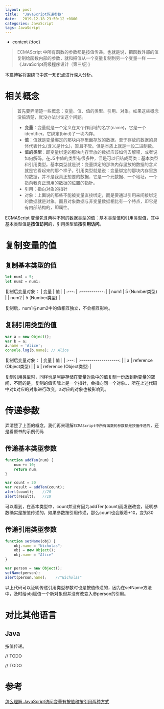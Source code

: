 ```yaml
---
layout: post
title:  "JavaScript传递参数"
date:   2019-12-18 23:50:12 +0800
categories: JavaScript
tags: JavaScript 
---
```


* content
{:toc}

> ECMAScript 中所有函数的参数都是按值传递。也就是说，把函数外部的值复制给函数内部的参数，就和把值从一个变量复制到另一个变量一样 ——《JavaScript高级程序设计（第三版）》

本篇博客将围绕书中这一知识点进行深入分析。

# 相关概念
> 首先要弄清楚一些概念：变量、值、值的类型、引用、对象。如果这些概念没搞清楚，就没办法讨论这个问题。
> - **变量**：变量就是一个定义在某个作用域的名字(name)，它是一个identifier。它绑定(bind)了一块内存。
> - **值**：值就是变量绑定的那块内存里面存放的数据。至于存放的数据的具体代表什么(含义是什么)，暂且不管。但是本质上就是一段二进制数。
> - **值的类型**：即变量绑定的那块内存里放的数据应该如何去解释，或者说如何解码。在JS中值的类型有很多种，但是可以归结成两类：基本类型和引用类型。基本类型就是说：变量绑定的那块内存里放的数据的含义就是它看起来的那个样子。引用类型就是说：变量绑定的那块内存里放的数据，并不是我真正想要的数据，它是一个元数据、一个地址，一个指向我真正想用的数据的位置的指针。
> - 引用：指向对象的指针
> - 对象：上面说的那些不能被变量直接绑定，而是要通过引用来间接绑定的数据就是对象。而且对象数据与非变量数据相比有一个特点，即它是有内部结构的，即属性。

ECMAScript 变量包含两种不同的数据类型的值：基本类型值和引用类型值，其中基本类型值是**按值访问**的，引用类型值**按引用访问**。

# 复制变量的值

## 复制基本类型的值

```JavaScript
let num1 = 5;
let num2 = num1;
```

复制后变量对象：
| 变量  |       值       |
| :---: | :------------: |
| num1  | 5 (Number类型) |
| num2  | 5 (Number类型) |

复制后，num1与num2中的值相互独立，不会相互影响。

## 复制引用类型的值

```JavaScript
var a = new Object();
var b = a;
a.name = 'Alice';
console.log(b.name); // Alice
```

复制后变量对象：
| 变量  |           值           |
| :---: | :--------------------: |
|   a   | reference (Object类型) |
|   b   | reference (Object类型) |

复制引用类型时，同样也是阿静存储在变量对象中的值复制一份放到新变量的空间，不同的是，复制的值实际上是一个指针，会指向同一个对象。，所在上述代码中对b对应的对象进行改变，a对应的对象也被影响到。

# 传递参数

弄清楚了上面的概念，我们再来理解`ECMAScript中所有函数的参数都是按值传递的`，还是看原书的示例代码

## 传递基本类型参数

```JavaScript
function addTen(num) {
    num += 10;
    return num;
}

var count = 20
var result = addTen(count);
alert(count);    //20
alert(result);   //10
```
可以看到，在基本类型中，count并没有因为addTen(count)而发送改变，证明参数确实是按值传递的，如果参数按引用传递，那么count也会跟着+10，变为30

## 传递引用类型参数

```JavaScript
function setName(obj) {
    obj.name = "Nicholas";
    obj = new Object();
    obj.name = "Alice"
}

var person = new Object();
setName(person);
alert(person.name);    //"Nicholas"
```

以上代码可以证明传递引用类型参数时也是按值传递的，因为在setName方法中，及时给obj赋值一个新对象但并没有改变入参person的引用。

# 对比其他语言

## Java
按值传递。

//  TODO

// TODO

# 参考

[怎么理解 JavaScript访问变量有按值和按引用两种方式](https://segmentfault.com/q/1010000004970961)
